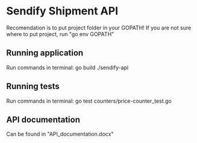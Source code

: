 # Sendify Shipment API

Recomendation is to put project folder in your GOPATH!
If you are not sure where to put project, run "go env GOPATH"

## Running application

Run commands in terminal:
    go build
    ./sendify-api

## Running tests

Run commands in terminal:
    go test counters/price-counter_test.go

## API documentation 

Can be found in "API_documentation.docx"